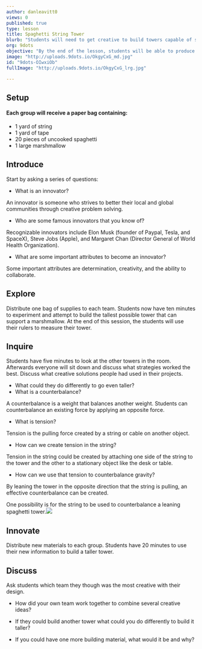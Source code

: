 ```yaml
---
author: danleavitt0
views: 0
published: true
type: lesson
title: Spaghetti String Tower
blurb: "Students will need to get creative to build towers capable of supporting a marshmallow with only string, tape, and uncooked spaghetti."
org: 9dots
objective: "By the end of the lesson, students will be able to produce a freestanding structure with the limited materials supplied to them."
image: "http://uploads.9dots.io/OkgyCxG_md.jpg"
id: "9dots-OIwxiOb"
fullImage: "http://uploads.9dots.io/OkgyCxG_lrg.jpg"

---
```


## Setup
#### Each group will receive a paper bag containing: 

- 1 yard of string
- 1 yard of tape
- 20 pieces of uncooked spaghetti
- 1 large marshmallow

## Introduce
Start by asking a series of questions:

- What is an innovator? 

An innovator is someone who strives to better their local and global communities through creative problem solving.

- Who are some famous innovators that you know of?

Recognizable innovators include Elon Musk (founder of Paypal, Tesla, and SpaceX), Steve Jobs (Apple), and Margaret Chan (Director General of World Health Organization).

- What are some important attributes to become an innovator?  

Some important attributes are determination, creativity, and the ability to collaborate.

## Explore
Distribute one bag of supplies to each team.  Students now have ten minutes to experiment and attempt to build the tallest possible tower that can support a marshmallow. At the end of this session, the students will use their rulers to measure their tower.

## Inquire
Students have five minutes to look at the other towers in the room.  Afterwards everyone will sit down and discuss what strategies worked the best. Discuss what creative solutions people had used in their projects. 

- What could they do differently to go even taller?
- What is a counterbalance?

A counterbalance is a weight that balances another weight.  Students can counterbalance an existing force by applying an opposite force. 

- What is tension?

Tension is the pulling force created by a string or cable on another object.

- How can we create tension in the string?

Tension in the string could be created by attaching one side of the string to the tower and the other to a stationary object like the desk or table.

- How can we use that tension to counterbalance gravity?

By leaning the tower in the opposite direction that the string is pulling, an effective counterbalance can be created.


One possibility is for the string to be used to counterbalance a leaning spaghetti tower.![](http://uploads.9dots.io/OJEPMO1.png) 

## Innovate
Distribute new materials to each group. Students have 20 minutes to use their new information to build a taller tower.

## Discuss
Ask students which team they though was the most creative with their design. 

- How did your own team work together to combine several creative ideas? 

- If they could build another tower what could you do differently to build it taller?

- If you could have one more building material, what would it be and why?
